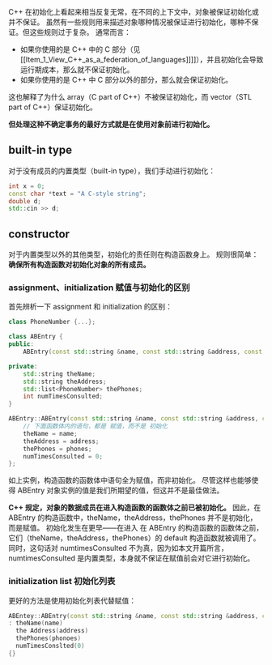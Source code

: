 C++ 在初始化上看起来相当反复无常，在不同的上下文中，对象被保证初始化或并不保证。
虽然有一些规则用来描述对象哪种情况被保证进行初始化，哪种不保证。但这些规则过于复杂。
通常而言：
- 如果你使用的是 C++ 中的 C 部分（见[[Item_1_View_C++_as_a_federation_of_languages]]]]），并且初始化会导致运行期成本，那么就不保证初始化。
- 如果你使用的是 C++ 中 C 部分以外的部分，那么就会保证初始化。

这也解释了为什么 array（C part of C++）不被保证初始化，而 vector（STL part of C++）保证初始化。

**但处理这种不确定事务的最好方式就是在使用对象前进行初始化。**
## built-in type
对于没有成员的内置类型（built-in type），我们手动进行初始化：
~~~cpp
int x = 0;
const char *text = "A C-style string";
double d;
std::cin >> d;
~~~
## constructor
对于内置类型以外的其他类型，初始化的责任则在构造函数身上。
规则很简单：**确保所有构造函数对初始化对象的所有成员。**
### assignment、initialization 赋值与初始化的区别
首先辨析一下 assignment 和 initialization 的区别：
~~~cpp
class PhoneNumber {...};

class ABEntry {
public:
    ABEntry(const std::string &name, const std::string &address, const std::list<PhoneNumber> &phones);

private:
    std::string theName;
    std::string theAddress;
    std::list<PhoneNumber> thePhones;
    int numTimesConsulted;
}

ABEntry::ABEntry(const std::string &name, const std::string &address, const std::list<PhoneNumber> &phones) {
    // 下面函数体内的语句，都是 赋值，而不是 初始化
    theName = name;
    theAddress = address;
    thePhones = phones;
    numTimesConsulted = 0;
};
~~~
如上实例，构造函数的函数体中语句全为赋值，而非初始化。
尽管这样也能够使得 ABEntry 对象实例的值是我们所期望的值，但这并不是最佳做法。

**C++ 规定，对象的数据成员在进入构造函数的函数体之前已被初始化。**
因此，在 ABEntry 的构造函数中，theName，theAddress，thePhones 并不是初始化，而是赋值。
初始化发生在更早——在进入 在 ABEntry 的构造函数的函数体之前，它们（theName，theAddress，thePhones）的 default 构造函数就被调用了。同时，这句话对 numtimesConsulted 不为真，因为如本文开篇所言， numtimesConsulted 是内置类型，本身就不保证在赋值前会对它进行初始化。

### initialization list 初始化列表
更好的方法是使用初始化列表代替赋值：
~~~cpp
ABEntey::ABEntry(const std::string &name, const std::string &address, const std::list<PhoneNumber> &phones) 
: theName(name)
  the Address(address)
  thePhones(phonoes)
  numTimesConslted(0)
{}
